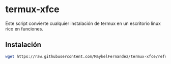 # termux-xfce
Este script convierte cualquier instalación de termux en un escritorio linux rico en funciones.

## Instalación
```bash
wget https://raw.githubusercontent.com/MaykelFernandez/termux-xfce/refs/heads/main/install.sh && bash install.sh
```
